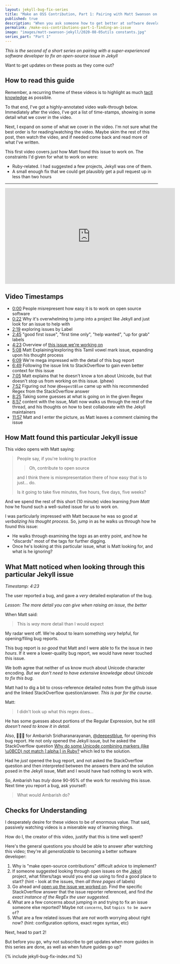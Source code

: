 ```yaml
---
layout: jekyll-bug-fix-series
title: "Make an OSS Contribution, Part 1: Pairing with Matt Swanson on Jekyll"
published: true
description: "When you ask someone how to get better at software development, they might tell you to make open source contributions. That advice is hard to follow if you don't know how to do this, or how long it will take, or even what you'll get out of it. This is part 1 of a series where Matt Swanson and I work together on fixing a small bug in an open-source repo. This series isn't about us, though, it's about you, and helping you learn as much as I did from pairing with a senior software developer!"
permalink: /make-oss-contributions-part-1-finding-an-issue
image: "images/matt-swanson-jekyll/2020-08-05utils constants.jpg"
series_part: "Part 1"
---
```


_This is the second of a short series on pairing with a super-experienced software developer to fix an open-source issue in Jekyll_


Want to get updates on these posts as they come out?

<script async data-uid="518bab5f60" src="https://josh-thompson.ck.page/518bab5f60/index.js"></script>

## How to read this guide

Remember, a recurring theme of these videos is to highlight as much [tacit knowledge](https://commoncog.com/blog/tacit-knowledge-is-a-real-thing/) as possible. 

To that end, I've got a highly-annotated video walk-through below. Immediately after the video, I've got a list of time-stamps, showing in some detail what we cover in the video.

Next, I expand on some of what we cover in the video. I'm not sure what the best order is for reading/watching the video. Maybe skim the rest of this post, then watch the video, and if needed come back and read more of what I've written.

This first video covers _just_ how Matt found this issue to work on. The constraints I'd given for what to work on were:
- Ruby-related. I had suggested a few projects, Jekyll was one of them.
- A small enough fix that we could get plausibly get a pull request up in less than two hours

-----------------------

<iframe width="560" height="315" class="youtube-video-embed" src="https://www.youtube.com/embed/_-m0MhmZfZk" frameborder="0" allow="accelerometer; autoplay; encrypted-media; gyroscope; picture-in-picture" allowfullscreen></iframe>

## Video Timestamps

- [0:00](https://www.youtube.com/watch?v=_-m0MhmZfZk&feature=youtu.be&t=0m00s) People misrepresent how easy it is to work on open source software
- [0:22](https://www.youtube.com/watch?v=_-m0MhmZfZk&feature=youtu.be&t=0m22s) Why it's overwhelming to jump into a project like Jekyll and just look for an issue to help with
- [2:19](https://www.youtube.com/watch?v=_-m0MhmZfZk&feature=youtu.be&t=2m19s) exploring issues by Label
- [2:45](https://www.youtube.com/watch?v=_-m0MhmZfZk&feature=youtu.be&t=2m45s) "good first issue", "first time only", "help wanted", "up for grab" labels
- [4:23](https://www.youtube.com/watch?v=_-m0MhmZfZk&feature=youtu.be&t=4m23s) Overview of [this issue we're working on](https://github.com/jekyll/jekyll/issues/7973)
- [5:08](https://www.youtube.com/watch?v=_-m0MhmZfZk&feature=youtu.be&t=5m08s) Matt Explaining/exploring this Tamil vowel mark issue, expanding upon his thought process
- [6:09](https://www.youtube.com/watch?v=_-m0MhmZfZk&feature=youtu.be&t=6m09s) We're mega impressed with the detail of this bug report
- [6:49](https://www.youtube.com/watch?v=_-m0MhmZfZk&feature=youtu.be&t=6m49s) Following the issue link to StackOverflow to gain even better context for this issue
- [7:05](https://www.youtube.com/watch?v=_-m0MhmZfZk&feature=youtu.be&t=7m05s) Matt explains that he doesn't know a ton about Unicode, but that doesn't stop us from working on this issue. (phew)
- [7:52](https://www.youtube.com/watch?v=_-m0MhmZfZk&feature=youtu.be&t=7m52s) Figuring out how `@DeepestBlue` came up with his recommended Regex from the StackOverflow answer
- [8:25](https://www.youtube.com/watch?v=_-m0MhmZfZk&feature=youtu.be&t=8m25s) Taking some guesses at what is going on in the given Regex
- [8:57](https://www.youtube.com/watch?v=_-m0MhmZfZk&feature=youtu.be&t=8m57s) content with the issue, Matt now walks us through the rest of the thread, and his thoughts on how to best collaborate with the Jekyll maintainers
- [11:57](https://www.youtube.com/watch?v=_-m0MhmZfZk&feature=youtu.be&t=11m57s) Matt and I enter the picture, as Matt leaves a comment claiming the issue

## How Matt found this particular Jekyll issue 

This video opens with Matt saying:

> People say, if you're looking to practice
> 
> > Oh, contribute to open source
> 
> and I think there is misrepresentation there of how easy that is to just... do.
> 
> Is it going to take five minutes, five hours, five days, five weeks?

And we spend the rest of this short (10 minute) video learning _from Matt_ how he found such a well-suited issue for us to work on.

I was particularly impressed with Matt because he was so good at _verbalizing his thought process_. So, jump in as he walks us through how he found this issue:

- He walks through examining the _tags_ as an entry point, and how he "discards" most of the tags for further digging.
- Once he's looking at this particular issue, what is Matt looking for, and what is he ignoring? 


## What Matt noticed when looking through this particular Jekyll issue

_Timestamp: 4:23_

The user reported a bug, and gave a _very_ detailed explanation of the bug. 

_Lesson: The more detail you can give when raising an issue, the better_

When Matt said:

> This is *way* more detail than I would expect

My radar went off. We're about to learn something _very_ helpful, for opening/filing bug reports.

This bug report is _so good_ that Matt and I were able to fix the issue in _two hours_. If it were a lower-quality bug report, we would have never touched this issue. 

We both agree that neither of us know much about Unicode character encoding. _But we don't need to have extensive knowledge about Unicode to fix this bug._

Matt had to dig a bit to cross-reference detailed notes from the github issue and the linked StackOverflow question/answer. _This is par for the course_.

Matt:

> I didn't look up what this regex does...

He has some guesses about portions of the Regular Expression, but he still _doesn't need to know it in detail_. 

Also, 👏👏👏 for Ambarish Sridharanarayanan, [@deepestblue](https://github.com/deepestblue), for opening this bug report. He not only opened the Jekyll issue, but he asked the StackOverflow question [Why do some Unicode combining markers (like \u0BCD) not match \[:alpha:\] in Ruby?](https://stackoverflow.com/questions/59707795/why-do-some-unicode-combining-markers-like-u0bcd-not-match-alpha-in-ruby) which led to the solution.

Had he _just_ opened the bug report, and not asked the StackOverflow question and then interpreted between the answers there and the solution posed in the Jekyll issue, Matt and I would have had nothing to work with. 

So, Ambarish has _truly_ done 90-95% of the work for resolving this issue. Next time you report a bug, ask yourself:

> What would Ambarish do?


## Checks for Understanding

I desperately desire for these videos to be of enormous value. That said, passively watching videos is a miserable way of learning things. 

How do I, the creator of this video, justify that this is time well spent?

Here's the general questions you should be able to answer after watching this video; they're all _generalizable_ to becoming a better software developer:

1. Why is "make open-source contributions" difficult advice to implement?
2. If someone suggested looking through open issues on the [Jekyll](https://github.com/jekyll/jekyll) project, what filters/tags would you end up using to find a good place to start? (hint - look at the issues, then _all three pages_ of labels)
3. Go ahead and [open up the issue we worked on](https://github.com/jekyll/jekyll/issues/7973). Find the specific StackOverflow answer that the issue reporter referenced, and find _the exact instance of the RegEx the user suggested_.
4. What are a few concerns about jumping in and trying to fix an issue someone else reported? Maybe not `concerns`, but `topics to be aware of`?
5.  What are a few related issues that are _not_ worth worrying about right now? (hint: configuration options, exact regex syntax, etc)


Next, head to part 2!

But before you go, why not subscribe to get updates when more guides in this series are done, as well as when future guides go up?

<script async data-uid="518bab5f60" src="https://josh-thompson.ck.page/518bab5f60/index.js"></script>

{% include jekyll-bug-fix-index.md %}

